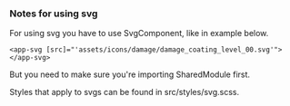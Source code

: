 ### Notes for using svg

For using svg you have to use SvgComponent, like in example below.

`<app-svg [src]="'assets/icons/damage/damage_coating_level_00.svg'"></app-svg>`

But you need to make sure you're importing SharedModule first.

Styles that apply to svgs can be found in src/styles/svg.scss.
